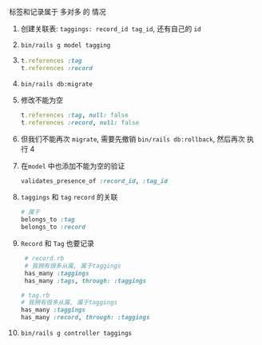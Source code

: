 标签和记录属于 多对多 的 情况

1. 创建关联表: `taggings: record_id tag_id`, 还有自己的 `id`

2. `bin/rails g model tagging`

3. 
   ```ruby
   t.references :tag
   t.references :record
   ```
4. `bin/rails db:migrate`

5. 修改不能为空
   ```ruby
   t.references :tag, null: false
   t.references :record, null: false
   ```
6. 但我们不能再次 `migrate`, 需要先撤销 `bin/rails db:rollback`, 然后再次 执行 4


7. 在`model` 中也添加不能为空的验证
   ```ruby
   validates_presence_of :record_id, :tag_id
   ```
8. `taggings` 和 `tag` `record` 的关联
   ```ruby
   # 属于
   belongs_to :tag
   belongs_to :record
   ```
   
9. `Record` 和 `Tag` 也要记录
   ```ruby
    # record.rb
    # 我拥有很多从属, 属于taggings
    has_many :taggings
    has_many :tags, through: :taggings 
   
   # tag.rb
   # 我拥有很多从属, 属于taggings
   has_many :taggings
   has_many :record, through: :taggings 
   ```

10. `bin/rails g controller taggings`